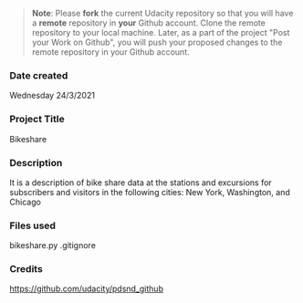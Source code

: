 >**Note**: Please **fork** the current Udacity repository so that you will have a **remote** repository in **your** Github account. Clone the remote repository to your local machine. Later, as a part of the project "Post your Work on Github", you will push your proposed changes to the remote repository in your Github account.

### Date created
Wednesday 24/3/2021

### Project Title
Bikeshare

### Description
It is a description of bike share data at the stations and excursions for subscribers and visitors in the following cities: New York, Washington, and Chicago


### Files used
bikeshare.py
.gitignore

### Credits
https://github.com/udacity/pdsnd_github


